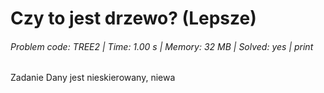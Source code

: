 # Czy to jest drzewo? (Lepsze)
###### Problem code: TREE2 \| Time: 1.00 s \| Memory: 32 MB \| Solved: yes \| print

Zadanie
Dany jest nieskierowany, niewa
